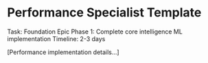 # Performance Specialist Template

Task: Foundation Epic Phase 1: Complete core intelligence ML implementation
Timeline: 2-3 days

[Performance implementation details...]